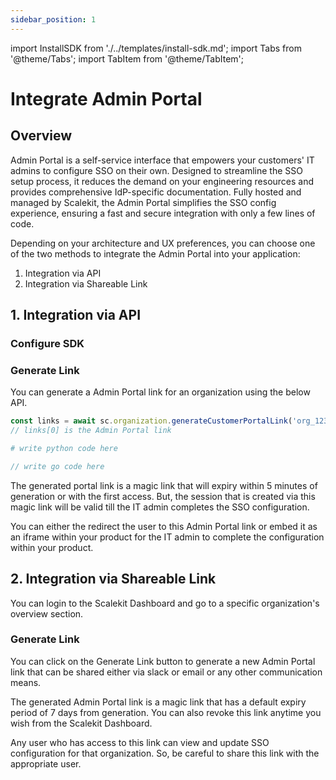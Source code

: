 ```yaml
---
sidebar_position: 1
---
```

import InstallSDK from './../templates/install-sdk.md';
import Tabs from '@theme/Tabs';
import TabItem from '@theme/TabItem';

# Integrate Admin Portal

## Overview
Admin Portal is a self-service interface that empowers your customers' IT admins to configure SSO on their own. Designed to streamline the SSO setup process, it reduces the demand on your engineering resources and provides comprehensive IdP-specific documentation. Fully hosted and managed by Scalekit, the Admin Portal simplifies the SSO config experience, ensuring a fast and secure integration with only a few lines of code.

Depending on your architecture and UX preferences, you can choose one of the two methods to integrate the Admin Portal into your application:

1. Integration via API
2. Integration via Shareable Link

## 1. Integration via API

### Configure SDK
<InstallSDK />

### Generate Link
You can generate a Admin Portal link for an organization using the below API. 


<Tabs groupId="tech-stack">
<TabItem value="nodejs" label="NodeJS">

```javascript showLineNumbers
const links = await sc.organization.generateCustomerPortalLink('org_1233222' as string);
// links[0] is the Admin Portal link
```

</TabItem>
<TabItem value="py" label="Python">

```python
# write python code here
```

</TabItem>
<TabItem value="golang" label="Go">

```go
// write go code here
```

</TabItem>
</Tabs>

The generated portal link is a magic link that will expiry within 5 minutes of generation or with the first access. But, the session that is created via this magic link will be valid till the IT admin completes the SSO configuration. 

You can either the redirect the user to this Admin Portal link or embed it as an iframe within your product for the IT admin to complete the configuration within your product. 

## 2. Integration via Shareable Link

You can login to the Scalekit Dashboard and go to a specific organization's overview section.

### Generate Link
You can click on the Generate Link button to generate a new Admin Portal link that can be shared either via slack or email or any other communication means.

<!-- <Show screenshot> -->
The generated Admin Portal link is a magic link that has a default expiry period of 7 days from generation. You can also revoke this link anytime you wish from the Scalekit Dashboard. 

Any user who has access to this link can view and update SSO configuration for that organization. So, be careful to share this link with the appropriate user. 
